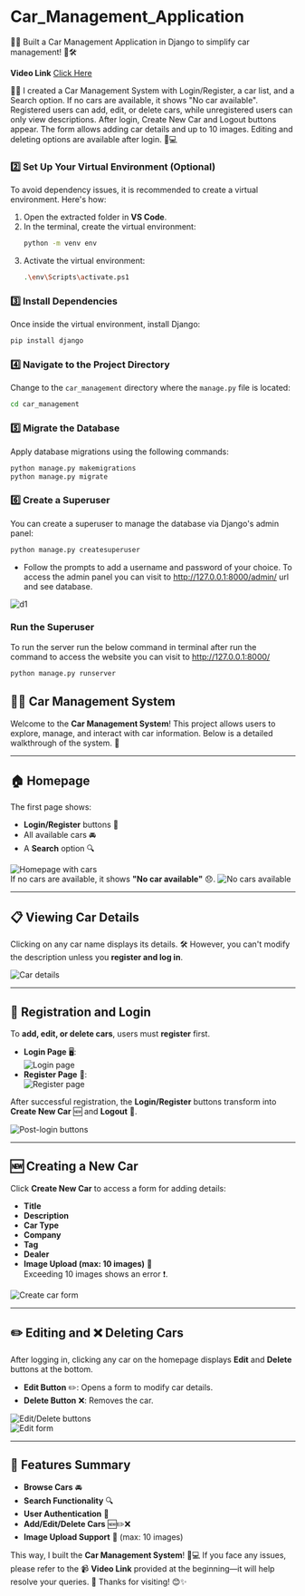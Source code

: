 # Car_Management_Application
🚗✨ Built a Car Management Application in Django to simplify car management! 🚀🛠️

**Video Link** <a href="https://drive.google.com/file/d/1_8_w-3Hdb1h81br3mLjcYW3k7NLiA_r4/view" target="_blank" > Click Here </a>

🚗✨ I created a Car Management System with Login/Register, a car list, and a Search option. If no cars are available, it shows "No car available". Registered users can add, edit, or delete cars, while unregistered users can only view descriptions. After login, Create New Car and Logout buttons appear. The form allows adding car details and up to 10 images. Editing and deleting options are available after login. 🚙💻

### 2️⃣ Set Up Your Virtual Environment (Optional)
To avoid dependency issues, it is recommended to create a virtual environment. Here's how:
1. Open the extracted folder in **VS Code**.
2. In the terminal, create the virtual environment:
   ```bash
   python -m venv env
   ```
3. Activate the virtual environment:
   ```bash
   .\env\Scripts\activate.ps1
   ```

### 3️⃣ Install Dependencies
Once inside the virtual environment, install Django:
```bash
pip install django
```

### 4️⃣ Navigate to the Project Directory
Change to the `car_management` directory where the `manage.py` file is located:
```bash
cd car_management
```

### 5️⃣ Migrate the Database
Apply database migrations using the following commands:
```bash
python manage.py makemigrations
python manage.py migrate
```

### 6️⃣ Create a Superuser 
You can create a superuser to manage the database via Django's admin panel: 
```bash
python manage.py createsuperuser
```
- Follow the prompts to add a username and password of your choice. To access the admin panel you can visit to http://127.0.0.1:8000/admin/ url and see database.

![d1](https://github.com/user-attachments/assets/afd97d33-00ff-4164-a934-3cd066076fb9)

### Run the Superuser 
To run the server run the below command in terminal after run the command to access the website you can visit to http://127.0.0.1:8000/
```bash
python manage.py runserver
```

## 🚗✨ Car Management System

Welcome to the **Car Management System**! This project allows users to explore, manage, and interact with car information. Below is a detailed walkthrough of the system. 🌟

---

## 🏠 Homepage  
The first page shows:  
- **Login/Register** buttons 🔑  
- All available cars 🚘  
- A **Search** option 🔍  

![Homepage with cars](https://github.com/user-attachments/assets/f1fb1c27-4e75-4edf-ab69-89745a6ee2c9)  
If no cars are available, it shows **"No car available"** 😞.
![No cars available](https://github.com/user-attachments/assets/36c7c5d5-bc0c-4919-9ad0-da452abc53cb)

---

## 📋 Viewing Car Details  
Clicking on any car name displays its details. 🛠️ However, you can't modify the description unless you **register and log in**.  

![Car details](https://github.com/user-attachments/assets/c0d56fe7-4a70-4dc5-899a-d271f34d52d0)

---

## 🔑 Registration and Login  
To **add, edit, or delete cars**, users must **register** first.  
- **Login Page** 🖥️:  
  ![Login page](https://github.com/user-attachments/assets/e8bb8afc-f4b2-4d4f-90b8-cf1cd83fa22b)  
- **Register Page** 📝:  
  ![Register page](https://github.com/user-attachments/assets/b6660fdf-2cca-4ad4-80fe-241d0a32b6b9)

After successful registration, the **Login/Register** buttons transform into **Create New Car** 🆕 and **Logout** 🚪.  

![Post-login buttons](https://github.com/user-attachments/assets/a6072e53-8cf2-4de0-ad96-2f33857e3540)

---

## 🆕 Creating a New Car  
Click **Create New Car** to access a form for adding details:  
- **Title**  
- **Description**  
- **Car Type** 
- **Company** 
- **Tag**  
- **Dealer**  
- **Image Upload (max: 10 images)** 📸  
Exceeding 10 images shows an error ❗.

![Create car form](https://github.com/user-attachments/assets/7f613999-4564-4684-9209-13990a994613)

---

## ✏️ Editing and ❌ Deleting Cars  
After logging in, clicking any car on the homepage displays **Edit** and **Delete** buttons at the bottom.  
- **Edit Button** ✏️: Opens a form to modify car details.  
- **Delete Button** ❌: Removes the car.

![Edit/Delete buttons](https://github.com/user-attachments/assets/8ce7fb70-7c8b-42a0-8264-7cd2b23f990c)  
![Edit form](https://github.com/user-attachments/assets/345af7dd-422a-45e6-b2e8-8c9a42373711)

---

## 🎉 Features Summary  
- **Browse Cars** 🚘  
- **Search Functionality** 🔍  
- **User Authentication** 🔑  
- **Add/Edit/Delete Cars** 🆕✏️❌  
- **Image Upload Support** 📸 (max: 10 images)  

This way, I built the **Car Management System**! 🚗💻 If you face any issues, please refer to the 📹 **Video Link** provided at the beginning—it will help resolve your queries. 🙌 Thanks for visiting! 😊✨
